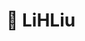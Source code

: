 
<!--
## Hi there 👋
**LiHLiu/LiHLiu** is a ✨ _special_ ✨ repository because its `README.md` (this file) appears on your GitHub profile.

Here are some ideas to get you started:

- 🔭 I’m currently working on ...
- 🌱 I’m currently learning ...
- 👯 I’m looking to collaborate on ...
- 🤔 I’m looking for help with ...
- 💬 Ask me about ...
- 📫 How to reach me: ...
- 😄 Pronouns: ...
- ⚡ Fun fact: ...
-->

# 👋 LiHLiu

<!--
## 🙋‍♂️ 关于我
- 🎓 计算机专业科学与技术本科、人工智能硕士
- 💻 兴趣：大语言模型应用、人工智能、后端开发、算法竞赛等
- 🌱 目前正在学习大语言模型应用相关知识 
- 📫 联系方式：LiH_Liu@outlook.com
- 🏆 目标：参与更多开源项目、提升编程能力

## 🛠️ 技能
- 编程语言：Python、Java、C++
- 工具：
- 其它：

## 📈 GitHub 统计
![GitHub Stats](https://github-readme-stats.vercel.app/api?username=LiHLiu&show_icons=true&theme=radical)

## 🌐 其他链接
- 博客：[你的博客链接]
- 作品集：[你的作品集链接]
- LinkedIn：[你的LinkedIn链接]



_感谢访问我的 GitHub！_
----->
